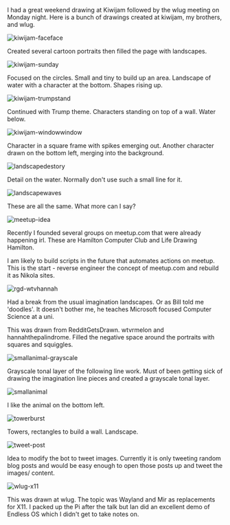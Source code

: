 I had a great weekend drawing at Kiwijam followed by the wlug meeting on 
Monday night. Here is a bunch of drawings created at kiwijam, my brothers, and
wlug.  

![kiwijam-faceface](/galleries/2016/07/26/kiwijam-faceface.png)

Created several cartoon portraits then filled the page with landscapes.

![kiwijam-sunday](/galleries/2016/07/26/kiwijam-sunday.png)

Focused on the circles. Small and tiny to build up an area. Landscape of water
with a character at the bottom. Shapes rising up. 

![kiwijam-trumpstand](/galleries/2016/07/26/kiwijam-trumpstand.png)

Continued with Trump theme. Characters standing on top of a wall. Water below.


![kiwijam-windowwindow](/galleries/2016/07/26/kiwijam-windowwindow.png)

Character in a square frame with spikes emerging out. Another character drawn
on the bottom left, merging into the background.

![landscapedestory](/galleries/2016/07/26/landscapedestory.png)

Detail on the water. Normally don't use such a small line for it. 

![landscapewaves](/galleries/2016/07/26/landscapewaves.png)

These are all the same. What more can I say? 

![meetup-idea](/galleries/2016/07/26/meetup-idea.png)

Recently I founded several groups on meetup.com that were already happening irl.
These are Hamilton Computer Club and Life Drawing Hamilton. 

I am likely to build scripts in the future that automates actions on meetup. 
This is the start - reverse engineer the concept of meetup.com and rebuild it
as Nikola sites. 

![rgd-wtvhannah](/galleries/2016/07/26/rgd-wtvhannah.png)

Had a break from the usual imagination landscapes. Or as Bill told me 'doodles'.
It doesn't bother me, he teaches Microsoft focused Computer Science at a 
uni.

This was drawn from RedditGetsDrawn. wtvrmelon and hannahthepalindrome. Filled
the negative space around the portraits with squares and squiggles. 

![smallanimal-grayscale](/galleries/2016/07/26/smallanimal-grayscale.png)

Grayscale tonal layer of the following line work. Must of been getting sick
of drawing the imagination line pieces and created a grayscale tonal layer. 

![smallanimal](/galleries/2016/07/26/smallanimal.png)

I like the animal on the bottom left. 

![towerburst](/galleries/2016/07/26/towerburst.png)

Towers, rectangles to build a wall. Landscape.

![tweet-post](/galleries/2016/07/26/tweet-post.png)

Idea to modify the bot to tweet images. Currently it is only tweeting random
blog posts and would be easy enough to open those posts up and tweet the images/
content.

![wlug-x11](/galleries/2016/07/26/wlug-x11.png)

This was drawn at wlug. The topic was Wayland and Mir as replacements for X11.
I packed up the Pi after the talk but Ian did an excellent demo of Endless OS
which I didn't get to take notes on.

